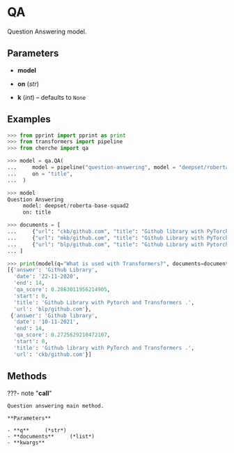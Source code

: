 # QA

Question Answering model.



## Parameters

- **model**

- **on** (*str*)

- **k** (*int*) – defaults to `None`



## Examples

```python
>>> from pprint import pprint as print
>>> from transformers import pipeline
>>> from cherche import qa

>>> model = qa.QA(
...     model = pipeline("question-answering", model = "deepset/roberta-base-squad2", tokenizer = "deepset/roberta-base-squad2"),
...     on = "title",
...  )

>>> model
Question Answering
     model: deepset/roberta-base-squad2
     on: title

>>> documents = [
...     {"url": "ckb/github.com", "title": "Github library with PyTorch and Transformers .", "date": "10-11-2021"},
...     {"url": "mkb/github.com", "title": "Github Library with PyTorch .", "date": "22-11-2021"},
...     {"url": "blp/github.com", "title": "Github Library with Pytorch and Transformers .", "date": "22-11-2020"},
... ]

>>> print(model(q="What is used with Transformers?", documents=documents, k=2))
[{'answer': 'Github Library',
  'date': '22-11-2020',
  'end': 14,
  'qa_score': 0.2863011956214905,
  'start': 0,
  'title': 'Github Library with Pytorch and Transformers .',
  'url': 'blp/github.com'},
 {'answer': 'Github library',
  'date': '10-11-2021',
  'end': 14,
  'qa_score': 0.2725629210472107,
  'start': 0,
  'title': 'Github library with PyTorch and Transformers .',
  'url': 'ckb/github.com'}]
```

## Methods

???- note "__call__"

    Question answering main method.

    **Parameters**

    - **q**     (*str*)    
    - **documents**     (*list*)    
    - **kwargs**    
    
